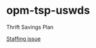 # opm-tsp-uswds
Thrift Savings Plan

[Staffing issue](https://github.com/18F/staffing-and-resources/issues/428)
